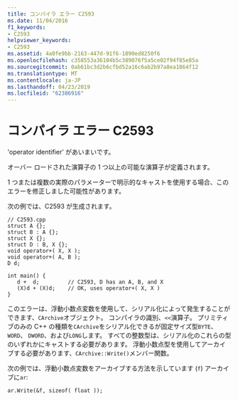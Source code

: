 ```yaml
---
title: コンパイラ エラー C2593
ms.date: 11/04/2016
f1_keywords:
- C2593
helpviewer_keywords:
- C2593
ms.assetid: 4a0fe9bb-2163-447d-91f6-1890ed8250f6
ms.openlocfilehash: c358553a36104b5c389076f5a5ce02f94f85e85a
ms.sourcegitcommit: 0ab61bc3d2b6cfbd52a16c6ab2b97a8ea1864f12
ms.translationtype: MT
ms.contentlocale: ja-JP
ms.lasthandoff: 04/23/2019
ms.locfileid: "62386916"
---
```

# <a name="compiler-error-c2593"></a>コンパイラ エラー C2593

'operator identifier' があいまいです。

オーバー ロードされた演算子の 1 つ以上の可能な演算子が定義されます。

1 つまたは複数の実際のパラメーターで明示的なキャストを使用する場合、このエラーを修正しました可能性があります。

次の例では、C2593 が生成されます。

```
// C2593.cpp
struct A {};
struct B : A {};
struct X {};
struct D : B, X {};
void operator+( X, X );
void operator+( A, B );
D d;

int main() {
   d +  d;         // C2593, D has an A, B, and X
   (X)d + (X)d;    // OK, uses operator+( X, X )
}
```

このエラーは、浮動小数点変数を使用して、シリアル化によって発生することができます、`CArchive`オブジェクト。 コンパイラの識別、`<<`演算子。 プリミティブのみの C++ の種類を`CArchive`をシリアル化できるが固定サイズ型`BYTE`、 `WORD`、 `DWORD`、および`LONG`します。 すべての整数型は、シリアル化のこれらの型のいずれかにキャストする必要があります。 浮動小数点型を使用してアーカイブする必要があります、`CArchive::Write()`メンバー関数。

次の例では、浮動小数点変数をアーカイブする方法を示しています (`f`) アーカイブに`ar`:

```
ar.Write(&f, sizeof( float ));
```